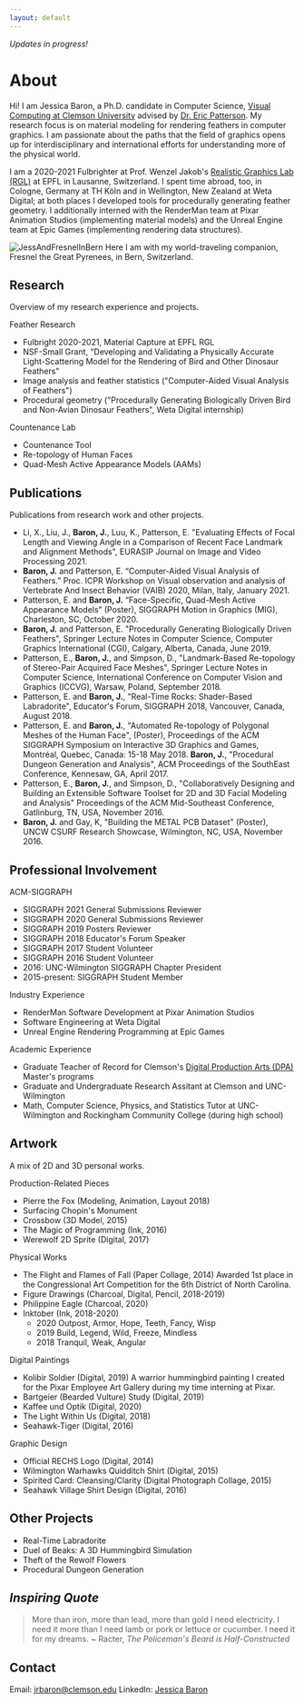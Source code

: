 ```yaml
---
layout: default
---
```


*Updates in progress!*

# About
Hi! I am Jessica Baron, a Ph.D. candidate in Computer Science, [Visual Computing at Clemson University](https://computing.clemson.edu/vcl/) advised by [Dr. Eric Patterson](https://people.cs.clemson.edu/~ekp/).
My research focus is on material modeling for rendering feathers in computer graphics.
I am passionate about the paths that the field of graphics opens up for interdisciplinary and international efforts for understanding more of the physical world.

I am a 2020-2021 Fulbrighter at Prof. Wenzel Jakob's [Realistic Graphics Lab (RGL)](http://rgl.epfl.ch) at EPFL in Lausanne, Switzerland.
I spent time abroad, too, in Cologne, Germany at TH Köln and in Wellington, New Zealand at Weta Digital; at both places I developed tools for procedurally generating feather geometry.
I additionally interned with the RenderMan team at Pixar Animation Studios (implementing material models) and the Unreal Engine team at Epic Games (implementing rendering data structures).

![JessAndFresnelInBern](../assets/jrbaron/photos/JessAndFresnel-in-Bern.jpeg "Jessica and Fresnel in Bern, Switzerland")
Here I am with my world-traveling companion, Fresnel the Great Pyrenees, in Bern, Switzerland.

## Research
Overview of my research experience and projects.

Feather Research
- Fulbright 2020-2021, Material Capture at EPFL RGL
- NSF-Small Grant, "Developing and Validating a Physically Accurate Light-Scattering Model for the Rendering of Bird and Other Dinosaur Feathers"
- Image analysis and feather statistics ("Computer-Aided Visual Analysis of Feathers")
- Procedural geometry ("Procedurally Generating Biologically Driven Bird and Non-Avian Dinosaur Feathers", Weta Digital internship)

Countenance Lab
- Countenance Tool
- Re-topology of Human Faces
- Quad-Mesh Active Appearance Models (AAMs)

## Publications
Publications from research work and other projects.

- Li, X., Liu, J., **Baron, J.**, Luu, K., Patterson, E. "Evaluating Effects of Focal Length and Viewing Angle in a Comparison of Recent Face Landmark and Alignment Methods", EURASIP Journal on Image and Video Processing 2021.
- **Baron, J.** and Patterson, E. “Computer-Aided Visual Analysis of Feathers.” Proc. ICPR Workshop on Visual observation and analysis of Vertebrate And Insect Behavior (VAIB) 2020, Milan, Italy, January 2021.
- Patterson, E. and **Baron, J.** “Face-Specific, Quad-Mesh Active Appearance Models” (Poster), SIGGRAPH Motion in Graphics (MIG), Charleston, SC, October 2020. 
- **Baron, J.** and Patterson, E. "Procedurally Generating Biologically Driven Feathers", Springer Lecture Notes in Computer Science, Computer Graphics International (CGI), Calgary, Alberta, Canada, June 2019.
- Patterson, E., **Baron, J.**, and Simpson, D., "Landmark-Based Re-topology of Stereo-Pair Acquired Face Meshes", Springer Lecture Notes in Computer Science, International Conference on Computer Vision and Graphics (ICCVG), Warsaw, Poland, September 2018.
- Patterson, E. and **Baron, J.**, "Real-Time Rocks: Shader-Based Labradorite", Educator's Forum, SIGGRAPH 2018, Vancouver, Canada, August 2018.
- Patterson, E. and **Baron, J.**, "Automated Re-topology of Polygonal Meshes of the Human Face", (Poster), Proceedings of the ACM SIGGRAPH Symposium on Interactive 3D Graphics and Games, Montréal, Quebec, Canada: 15-18 May 2018.
**Baron, J.**, "Procedural Dungeon Generation and Analysis",  ACM Proceedings of the SouthEast Conference, Kennesaw, GA, April 2017.
- Patterson, E., **Baron, J.**, and Simpson, D., "Collaboratively Designing and Building an Extensible Software Toolset for 2D and 3D Facial Modeling and Analysis" Proceedings of the ACM Mid-Southeast Conference, Gatlinburg, TN, USA, November 2016.
- **Baron, J.** and Gay, K, "Building the METAL PCB Dataset" (Poster),  UNCW CSURF Research Showcase, Wilmington, NC, USA, November 2016.


## Professional Involvement
ACM-SIGGRAPH
- SIGGRAPH 2021 General Submissions Reviewer
- SIGGRAPH 2020 General Submissions Reviewer
- SIGGRAPH 2019 Posters Reviewer
- SIGGRAPH 2018 Educator's Forum Speaker
- SIGGRAPH 2017 Student Volunteer
- SIGGRAPH 2016 Student Volunteer
- 2016: UNC-Wilmington SIGGRAPH Chapter President
- 2015-present: SIGGRAPH Student Member

Industry Experience
- RenderMan Software Development at Pixar Animation Studios
- Software Engineering at Weta Digital
- Unreal Engine Rendering Programming at Epic Games

Academic Experience
- Graduate Teacher of Record for Clemson's [Digital Production Arts (DPA)](https://www.cs.clemson.edu/dpa/) Master's programs
- Graduate and Undergraduate Research Assitant at Clemson and UNC-Wilmington
- Math, Computer Science, Physics, and Statistics Tutor at UNC-Wilmington and Rockingham Community College (during high school)


## Artwork
A mix of 2D and 3D personal works.

Production-Related Pieces
- Pierre the Fox (Modeling, Animation, Layout 2018)
- Surfacing Chopin's Monument
- Crossbow (3D Model, 2015)
- The Magic of Programming (Ink, 2016) 
- Werewolf 2D Sprite (Digital, 2017)

Physical Works
- The Flight and Flames of Fall (Paper Collage, 2014) Awarded 1st place in the Congressional Art Competition for the 6th District of North Carolina.
- Figure Drawings (Charcoal, Digital, Pencil, 2018-2019)
- Philippine Eagle (Charcoal, 2020)
- Inktober (Ink, 2018-2020)
    - 2020 Outpost, Armor, Hope, Teeth, Fancy, Wisp
    - 2019 Build, Legend, Wild, Freeze, Mindless
    - 2018 Tranquil, Weak, Angular

Digital Paintings
- Kolibir Soldier (Digital, 2019) A warrior hummingbird painting I created for the Pixar Employee Art Gallery during my time interning at Pixar.
- Bartgeier (Bearded Vulture) Study (Digital, 2019)
- Kaffee und Optik (Digital, 2020)
- The Light Within Us (Digital, 2018)
- Seahawk-Tiger (Digital, 2016)

Graphic Design
- Official RECHS Logo (Digital, 2014)
- Wilmington Warhawks Quidditch Shirt (Digital, 2015)
- Spirited Card: Cleansing/Clarity (Digital Photograph Collage, 2015)
- Seahawk Village Shirt Design (Digital, 2016)


## Other Projects
- Real-Time Labradorite
- Duel of Beaks: A 3D Hummingbird Simulation
- Theft of the Rewolf Flowers
- Procedural Dungeon Generation


## *Inspiring Quote*
> More than iron, more than lead, more than gold I need electricity.
> I need it more than I need lamb or pork or lettuce or cucumber.
> I need it for my dreams. 
~ Racter, *The Policeman's Beard is Half-Constructed*

## Contact
Email:    jrbaron@clemson.edu
LinkedIn: [Jessica Baron](https://www.linkedin.com/in/jessica-baron-b239bb118/)

